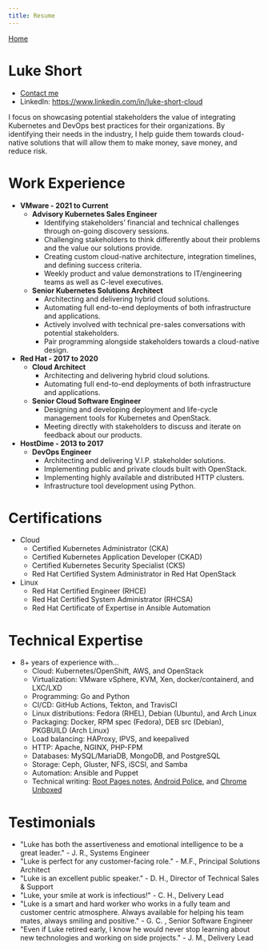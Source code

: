 ```yaml
---
title: Resume
---
```


[Home](/)

# Luke Short

- [Contact me](/#contact)
- LinkedIn: https://www.linkedin.com/in/luke-short-cloud

I focus on showcasing potential stakeholders the value of integrating Kubernetes and DevOps best practices for their organizations. By identifying their needs in the industry, I help guide them towards cloud-native solutions that will allow them to make money, save money, and reduce risk.

# Work Experience

- **VMware - 2021 to Current**
    - **Advisory Kubernetes Sales Engineer**
        - Identifying stakeholders’ financial and technical challenges through on-going discovery sessions. 
        - Challenging stakeholders to think differently about their problems and the value our solutions provide. 
        - Creating custom cloud-native architecture, integration timelines, and defining success criteria. 
        - Weekly product and value demonstrations to IT/engineering teams as well as C-level executives.
    - **Senior Kubernetes Solutions Architect**
        - Architecting and delivering hybrid cloud solutions.
        - Automating full end-to-end deployments of both infrastructure and applications.
        - Actively involved with technical pre-sales conversations with potential stakeholders.
        - Pair programming alongside stakeholders towards a cloud-native design.
- **Red Hat - 2017 to 2020**
    - **Cloud Architect**
        - Architecting and delivering hybrid cloud solutions.
        - Automating full end-to-end deployments of both infrastructure and applications.
    - **Senior Cloud Software Engineer**
        - Designing and developing deployment and life-cycle management tools for Kubernetes and OpenStack.
        - Meeting directly with stakeholders to discuss and iterate on feedback about our products.
- **HostDime - 2013 to 2017**
    - **DevOps Engineer**
        - Architecting and delivering V.I.P. stakeholder solutions.
        - Implementing public and private clouds built with OpenStack.
        - Implementing highly available and distributed HTTP clusters.
        - Infrastructure tool development using Python.

# Certifications

- Cloud
    - Certified Kubernetes Administrator (CKA)
    - Certified Kubernetes Application Developer (CKAD)
    - Certified Kubernetes Security Specialist (CKS)
    - Red Hat Certified System Administrator in Red Hat OpenStack
- Linux
    - Red Hat Certified Engineer (RHCE)
    - Red Hat Certified System Administrator (RHCSA)
    - Red Hat Certificate of Expertise in Ansible Automation

# Technical Expertise

- 8+ years of experience with...
    - Cloud: Kubernetes/OpenShift, AWS, and OpenStack
    - Virtualization: VMware vSphere, KVM, Xen, docker/containerd, and LXC/LXD
    - Programming: Go and Python
    - CI/CD: GitHub Actions, Tekton, and TravisCI
    - Linux distributions: Fedora (RHEL), Debian (Ubuntu), and Arch Linux
    - Packaging: Docker, RPM spec (Fedora), DEB src (Debian), PKGBUILD (Arch Linux)
    - Load balancing: HAProxy, IPVS, and keepalived
    - HTTP: Apache, NGINX, PHP-FPM
    - Databases: MySQL/MariaDB, MongoDB, and PostgreSQL
    - Storage: Ceph, Gluster, NFS, iSCSI, and Samba
    - Automation: Ansible and Puppet
    - Technical writing: [Root Pages notes](https://rootpages.lukeshort.cloud/), [Android Police](https://www.androidpolice.com/author/luke-short/), and [Chrome Unboxed](https://chromeunboxed.com/author/luke/)


# Testimonials

- "Luke has both the assertiveness and emotional intelligence to be a great leader." - J. R., Systems Engineer
- "Luke is perfect for any customer-facing role." - M.F., Principal Solutions Architect
- "Luke is an excellent public speaker." - D. H., Director of Technical Sales & Support
- "Luke, your smile at work is infectious!" - C. H., Delivery Lead
- "Luke is a smart and hard worker who works in a fully team and customer centric atmosphere. Always available for helping his team mates, always smiling and positive." - G. C. , Senior Software Engineer
- "Even if Luke retired early, I know he would never stop learning about new technologies and working on side projects." - J. M., Delivery Lead
